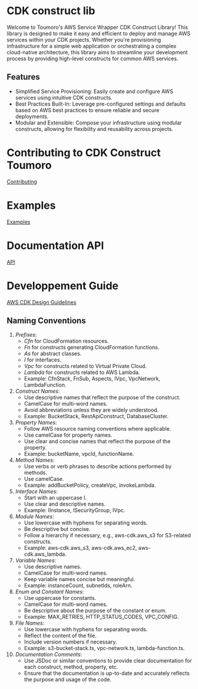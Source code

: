 # CDK construct lib

Welcome to Toumoro's AWS Service Wrapper CDK Construct Library! This library is designed to make it easy and efficient to deploy and manage AWS services within your CDK projects. Whether you're provisioning infrastructure for a simple web application or orchestrating a complex cloud-native architecture, this library aims to streamline your development process by providing high-level constructs for common AWS services.

## Features
  - Simplified Service Provisioning: Easily create and configure AWS services using intuitive CDK constructs.
  - Best Practices Built-In: Leverage pre-configured settings and defaults based on AWS best practices to ensure reliable and secure deployments.
  - Modular and Extensible: Compose your infrastructure using modular constructs, allowing for flexibility and reusability across projects.

# Contributing to CDK Construct Toumoro
[Contributing](CONTRIBUTING.md)

# Examples
[Examples](examples/README.md)

# Documentation API
[API](API.md)

# Developpement Guide

[AWS CDK Design Guidelines](https://github.com/aws/aws-cdk/blob/main/docs/DESIGN_GUIDELINES.md)

## Naming Conventions

1. *Prefixes*:
   - *Cfn* for CloudFormation resources.
   - *Fn* for constructs generating CloudFormation functions.
   - *As* for abstract classes.
   - *I* for interfaces.
   - *Vpc* for constructs related to Virtual Private Cloud.
   - *Lambda* for constructs related to AWS Lambda.
   - Example: CfnStack, FnSub, Aspects, IVpc, VpcNetwork, LambdaFunction.
2. *Construct Names*:
   - Use descriptive names that reflect the purpose of the construct.
   - CamelCase for multi-word names.
   - Avoid abbreviations unless they are widely understood.
   - Example: BucketStack, RestApiConstruct, DatabaseCluster.
3. *Property Names*:
   - Follow AWS resource naming conventions where applicable.
   - Use camelCase for property names.
   - Use clear and concise names that reflect the purpose of the property.
   - Example: bucketName, vpcId, functionName.
4. *Method Names*:
   - Use verbs or verb phrases to describe actions performed by methods.
   - Use camelCase.
   - Example: addBucketPolicy, createVpc, invokeLambda.
5. *Interface Names*:
   - Start with an uppercase I.
   - Use clear and descriptive names.
   - Example: IInstance, ISecurityGroup, IVpc.
6. *Module Names*:
   - Use lowercase with hyphens for separating words.
   - Be descriptive but concise.
   - Follow a hierarchy if necessary, e.g., aws-cdk.aws_s3 for S3-related constructs.
   - Example: aws-cdk.aws_s3, aws-cdk.aws_ec2, aws-cdk.aws_lambda.
7. *Variable Names*:
   - Use descriptive names.
   - CamelCase for multi-word names.
   - Keep variable names concise but meaningful.
   - Example: instanceCount, subnetIds, roleArn.
8. *Enum and Constant Names*:
   - Use uppercase for constants.
   - CamelCase for multi-word names.
   - Be descriptive about the purpose of the constant or enum.
   - Example: MAX_RETRIES, HTTP_STATUS_CODES, VPC_CONFIG.
9. *File Names*:
   - Use lowercase with hyphens for separating words.
   - Reflect the content of the file.
   - Include version numbers if necessary.
   - Example: s3-bucket-stack.ts, vpc-network.ts, lambda-function.ts.
10. *Documentation Comments*:
    - Use JSDoc or similar conventions to provide clear documentation for each construct, method, property, etc.
    - Ensure that the documentation is up-to-date and accurately reflects the purpose and usage of the code.
